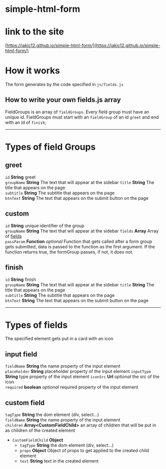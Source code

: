 # simple-html-form

# link to the site
[https://jakic12.github.io/simple-html-form/](https://jakic12.github.io/simple-html-form/)

# How it works
The form generates by the code specified in `js/fields.js`

## How to write your own fields.js array
FieldGroups is an array of `fieldGroups`. Every field group must have an unique id. FieldGroups must start with an `fieldGroup` of an id `greet` and end with an id of `finish`;

---
# Types of field Groups

## greet

`id` **String** greet  
`groupName` **String** The text that will appear at the sidebar
`title` **String** The title that appears on the page  
`subtitle` **String** The subtitle that appears on the page  
`btnText` **String** The text that appears on the submit button on the page


## custom

`id` **String** unique identifier of the group  
`groupName` **String** The text that will appear at the sidebar
`fields` **Array** Array of [fields](#types-of-fields)  
`passParam` **Function** *optional* Function that gets called after a form group gets submitted, data is passed to the function as the first argument. If the function returns true, the formGroup passes, if not, it does not.


## finish

`id` **String** finish  
`groupName` **String** The text that will appear at the sidebar
`title` **String** The title that appears on the page  
`subtitle` **String** The subtitle that appears on the page  
`btnText` **String** The text that appears on the submit button on the page

---
# Types of fields
The specified element gets put in a card with an icon

## input field
`fieldName` **String** the name property of the input element  
`placeholder` **String** placeholder property of the input element
`inputType` **String** type property of the input element
`iconSrc` **Url** *optional* the src of the icon  
`required` **boolean** *optional* required property of the input element


## custom field
`tagType` **String** the dom element (div, select...)  
`fieldName` **String** the name property of the input element  
`children` **Array\<CustomFieldChild\>** an array of children that will be put in as children of the created element
* `CustomFieldChild` **Object**
  + `tagType` **String** the dom element (div, select...)
  + `props` **Object** Object of props to get applied to the created child element
  + `text` **String** text in the created element